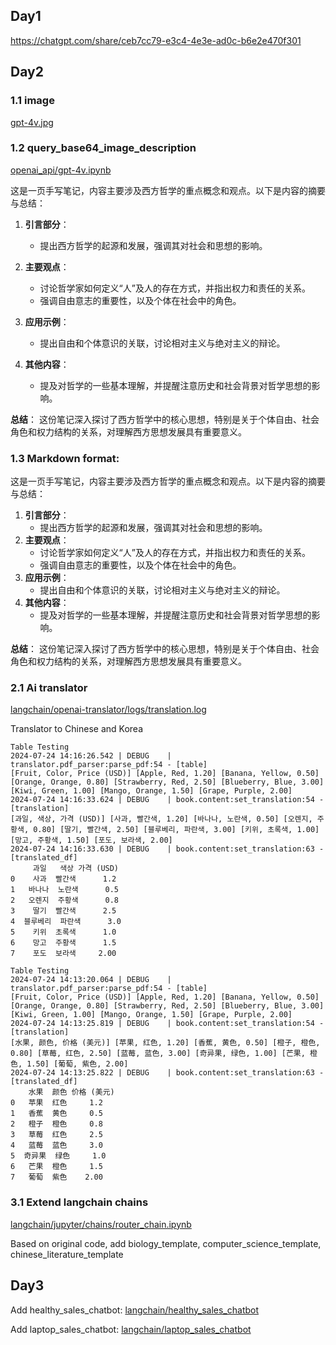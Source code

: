 ## Day1

https://chatgpt.com/share/ceb7cc79-e3c4-4e3e-ad0c-b6e2e470f301

## Day2

### 1.1 image

[gpt-4v.jpg](openai_api/images/gpt-4v.jpg)

### 1.2 query_base64_image_description

[openai_api/gpt-4v.ipynb](openai_api/gpt-4v.ipynb)

这是一页手写笔记，内容主要涉及西方哲学的重点概念和观点。以下是内容的摘要与总结：

1. **引言部分**：
   - 提出西方哲学的起源和发展，强调其对社会和思想的影响。

2. **主要观点**：
   - 讨论哲学家如何定义“人”及人的存在方式，并指出权力和责任的关系。
   - 强调自由意志的重要性，以及个体在社会中的角色。

3. **应用示例**：
   - 提出自由和个体意识的关联，讨论相对主义与绝对主义的辩论。

4. **其他内容**：
   - 提及对哲学的一些基本理解，并提醒注意历史和社会背景对哲学思想的影响。

**总结**：
这份笔记深入探讨了西方哲学中的核心思想，特别是关于个体自由、社会角色和权力结构的关系，对理解西方思想发展具有重要意义。

### 1.3 Markdown format:

这是一页手写笔记，内容主要涉及西方哲学的重点概念和观点。以下是内容的摘要与总结：

1. **引言部分**：
   - 提出西方哲学的起源和发展，强调其对社会和思想的影响。
2. **主要观点**：
   - 讨论哲学家如何定义“人”及人的存在方式，并指出权力和责任的关系。
   - 强调自由意志的重要性，以及个体在社会中的角色。
3. **应用示例**：
   - 提出自由和个体意识的关联，讨论相对主义与绝对主义的辩论。
4. **其他内容**：
   - 提及对哲学的一些基本理解，并提醒注意历史和社会背景对哲学思想的影响。

**总结**： 这份笔记深入探讨了西方哲学中的核心思想，特别是关于个体自由、社会角色和权力结构的关系，对理解西方思想发展具有重要意义。

### 2.1 Ai translator

[langchain/openai-translator/logs/translation.log](langchain/openai-translator/logs/translation.log)

Translator to Chinese and Korea

```
Table Testing
2024-07-24 14:16:26.542 | DEBUG    | translator.pdf_parser:parse_pdf:54 - [table]
[Fruit, Color, Price (USD)] [Apple, Red, 1.20] [Banana, Yellow, 0.50] [Orange, Orange, 0.80] [Strawberry, Red, 2.50] [Blueberry, Blue, 3.00] [Kiwi, Green, 1.00] [Mango, Orange, 1.50] [Grape, Purple, 2.00]
2024-07-24 14:16:33.624 | DEBUG    | book.content:set_translation:54 - [translation]
[과일, 색상, 가격 (USD)] [사과, 빨간색, 1.20] [바나나, 노란색, 0.50] [오렌지, 주황색, 0.80] [딸기, 빨간색, 2.50] [블루베리, 파란색, 3.00] [키위, 초록색, 1.00] [망고, 주황색, 1.50] [포도, 보라색, 2.00]
2024-07-24 14:16:33.630 | DEBUG    | book.content:set_translation:63 - [translated_df]
     과일   색상 가격 (USD)
0    사과  빨간색      1.2
1   바나나  노란색      0.5
2   오렌지  주황색      0.8
3    딸기  빨간색      2.5
4  블루베리  파란색      3.0
5    키위  초록색      1.0
6    망고  주황색      1.5
7    포도  보라색     2.00

Table Testing
2024-07-24 14:13:20.064 | DEBUG    | translator.pdf_parser:parse_pdf:54 - [table]
[Fruit, Color, Price (USD)] [Apple, Red, 1.20] [Banana, Yellow, 0.50] [Orange, Orange, 0.80] [Strawberry, Red, 2.50] [Blueberry, Blue, 3.00] [Kiwi, Green, 1.00] [Mango, Orange, 1.50] [Grape, Purple, 2.00]
2024-07-24 14:13:25.819 | DEBUG    | book.content:set_translation:54 - [translation]
[水果, 颜色, 价格 (美元)] [苹果, 红色, 1.20] [香蕉, 黄色, 0.50] [橙子, 橙色, 0.80] [草莓, 红色, 2.50] [蓝莓, 蓝色, 3.00] [奇异果, 绿色, 1.00] [芒果, 橙色, 1.50] [葡萄, 紫色, 2.00]
2024-07-24 14:13:25.822 | DEBUG    | book.content:set_translation:63 - [translated_df]
    水果  颜色 价格 (美元)
0   苹果  红色     1.2
1   香蕉  黄色     0.5
2   橙子  橙色     0.8
3   草莓  红色     2.5
4   蓝莓  蓝色     3.0
5  奇异果  绿色     1.0
6   芒果  橙色     1.5
7   葡萄  紫色    2.00
```

### 3.1 Extend langchain chains

[langchain/jupyter/chains/router_chain.ipynb](/langchain/jupyter/chains/router_chain.ipynb)

Based on original code, add biology_template, computer_science_template, chinese_literature_template 

## Day3

Add healthy_sales_chatbot: [langchain/healthy_sales_chatbot](langchain/healthy_sales_chatbot)



Add laptop_sales_chatbot: [langchain/laptop_sales_chatbot](langchain/laptop_sales_chatbot)



